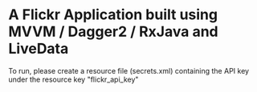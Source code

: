 # A Flickr Application built using MVVM / Dagger2 / RxJava and LiveData

To run, please create a resource file (secrets.xml) containing the API key under the resource key "flickr_api_key"